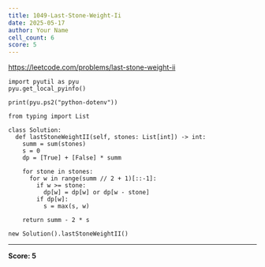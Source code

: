 ```yaml
---
title: 1049-Last-Stone-Weight-Ii
date: 2025-05-17
author: Your Name
cell_count: 6
score: 5
---
```


https://leetcode.com/problems/last-stone-weight-ii


```
import pyutil as pyu
pyu.get_local_pyinfo()
```


```
print(pyu.ps2("python-dotenv"))
```


```
from typing import List
```


```
class Solution:
  def lastStoneWeightII(self, stones: List[int]) -> int:
    summ = sum(stones)
    s = 0
    dp = [True] + [False] * summ

    for stone in stones:
      for w in range(summ // 2 + 1)[::-1]:
        if w >= stone:
          dp[w] = dp[w] or dp[w - stone]
        if dp[w]:
          s = max(s, w)

    return summ - 2 * s
```


```
new Solution().lastStoneWeightII()
```


---
**Score: 5**